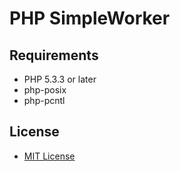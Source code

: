 PHP SimpleWorker
=============

Requirements
------------

- PHP 5.3.3 or later
- php-posix
- php-pcntl

License
-------

- [MIT License](http://www.opensource.org/licenses/mit-license.php)
